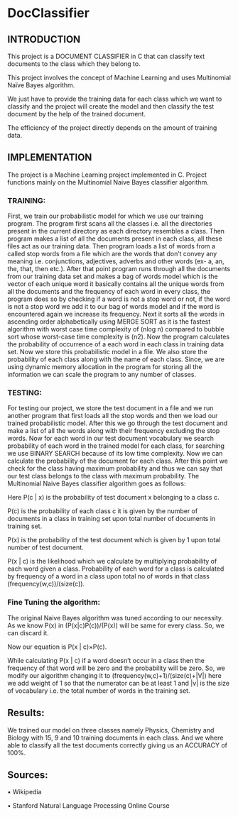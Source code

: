 # DocClassifier

## INTRODUCTION

  This project is a DOCUMENT CLASSIFIER in C that can classify text documents to the class which they belong to.
  
This project involves the concept of Machine Learning and uses Multinomial Naïve Bayes algorithm.
  
We just have to provide the training data for each class which we want to classify and the project will create the model and then classify the test document by the help of the trained document.
  
The efficiency of the project directly depends on the amount of training data.
	  

## IMPLEMENTATION

The project is a Machine Learning project implemented in C. Project functions mainly on the Multinomial Naive Bayes classifier algorithm.

### TRAINING:

First, we train our probabilistic model for which we use our training program.
The program first scans all the classes i.e. all the directories present in the current directory as each directory resembles a class. Then program makes a list of all the documents present in each class, all these files act as our training data. Then program loads a list of words from a called stop words from a file which are the words that don’t convey any meaning i.e. conjunctions, adjectives, adverbs and other words (ex- a, an, the, that, then etc.). After that point program runs through all the documents from our training data set and makes a bag of words model which is the vector of each unique word it basically contains all the unique words from all the documents and the frequency of each word in every class, the program does so by checking if a word is not a stop word or not, if the word is not a stop word we add it to our bag of words model and if the word is encountered again we increase its frequency. Next it sorts all the words in ascending order alphabetically using MERGE SORT as it is the fastest algorithm with worst case time complexity of (nlog n) compared to bubble sort whose worst-case time complexity is (n2). Now the program calculates the probability of occurrence of a each word in each class in training data set. Now we store this probabilistic model in a file. We also store the probability of each class along with the name of each class. Since, we are using dynamic memory allocation in the program for storing all the information we can scale the program to any number of classes.

### TESTING:

For testing our project, we store the test document in a file and we run another program that first loads all the stop words and then we load our trained probabilistic model. After this we go through the test document and make a list of all the words along with their frequency excluding the stop words.
Now for each word in our test document vocabulary we search probability of each word in the trained model for each class, for searching we use BINARY SEARCH because of its low time complexity. Now we can calculate the probability of the document for each class. After this point we check for the class having maximum probability and thus we can say that our test class belongs to the class with maximum probability.
The Multinomial Naive Bayes classifier algorithm goes as follows:
 
Here P(c | x) is the probability of test document x belonging to a class c.

P(c) is the probability of each class c it is given by the number of documents in a class in training set upon total number of documents in training set.

P(x) is the probability of the test document which is given by 1 upon total number of test document.

P(x | c) is the likelihood which we calculate by multiplying probability of each word given a class. Probability of each word for a class is calculated by frequency of a word in a class upon total no of words in that class (frequency(w,c))/(size(c)).

### Fine Tuning the algorithm:

The original Naive Bayes algorithm was tuned according to our necessity.
As we know P(x) in  (P(x|c)P(c))/(P(x))   will be same for every class. So, we can discard it.

Now our equation is P(x | c)×P(c).

While calculating P(x | c) if a word doesn’t occur in a class then the frequency of that word will be zero and the probability will be zero.
So, we modify our algorithm changing it to (frequency(w,c)+1)/(size(c)+|V|) here we add weight of 1 so that the numerator can be at least 1 and |v| is the size of vocabulary i.e. the total number of words in the training set.

## Results:

We trained our model on three classes namely Physics, Chemistry and Biology with 15, 9 and 10 training documents in each class.
And we where able to classify all the test documents correctly giving us an ACCURACY of 100%.

## Sources:

•	Wikipedia

•	Stanford Natural Language Processing Online Course


